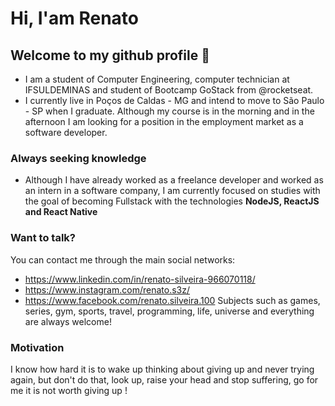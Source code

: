 # Hi, I'am Renato
## Welcome to my github profile 👋

- I am a student of Computer Engineering, computer technician at IFSULDEMINAS and student of Bootcamp GoStack from @rocketseat.
- I currently live in Poços de Caldas - MG and intend to move to São Paulo - SP when I graduate. Although my course is in the morning and in the afternoon I am looking for a position in the employment market as a software developer.

### Always seeking knowledge

- Although I have already worked as a freelance developer and worked as an intern in a software company, I am currently focused on studies with the goal of becoming Fullstack with the technologies <b> NodeJS, ReactJS and React Native </b>
 
### Want to talk?

You can contact me through the main social networks:

- https://www.linkedin.com/in/renato-silveira-966070118/
- https://www.instagram.com/renato.s3z/
- https://www.facebook.com/renato.silveira.100
Subjects such as games, series, gym, sports, travel, programming, life, universe and everything are always welcome!

### Motivation

I know how hard it is to wake up thinking about giving up and never trying again, but don't do that, look up, raise your head and stop suffering, go for me it is not worth giving up !
